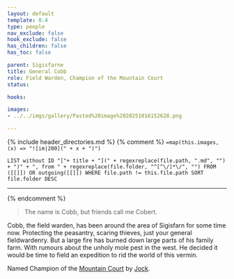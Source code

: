 ```yaml
---
layout: default
template: 0.4
type: people
nav_exclude: false
hook_exclude: false
has_children: false
has_toc: false

parent: Sigisfarne
title: General Cobb
role: Field Warden, Champion of the Mountain Court
status:

hooks:

images:
- ../../imgs/gallery/Pasted%20image%2020251016152628.png

---
```


{% include header_directories.md %}
{% comment %}
`=map(this.images, (x) => "![im|200](" + x + ")")`
```dataview
LIST without ID "["+ title + "](" + regexreplace(file.path, ".md", "") + ")" + ", from " + regexreplace(file.folder, "^[^\/]*\/", "") FROM ([[]]) OR outgoing([[]]) WHERE file.path != this.file.path SORT file.folder DESC
```
---
{% endcomment %}

> The name is Cobb, but friends call me Cobert. 

Cobb, the field warden, has been around the area of Sigisfarn for some time now.
Protecting the peasantry, scaring thieves, just your general fieldwardenry.
But a large fire has burned down large parts of his family farm.
With rumours about the unholy mole pest in the west. He decided it would be time to field an expedition to rid the world of this vermin.

Named Champion of the [Mountain Court](../DuskmeadowFringe/MountainCourt.md) by [Jock](../DuskmeadowFringe/Jock.md).